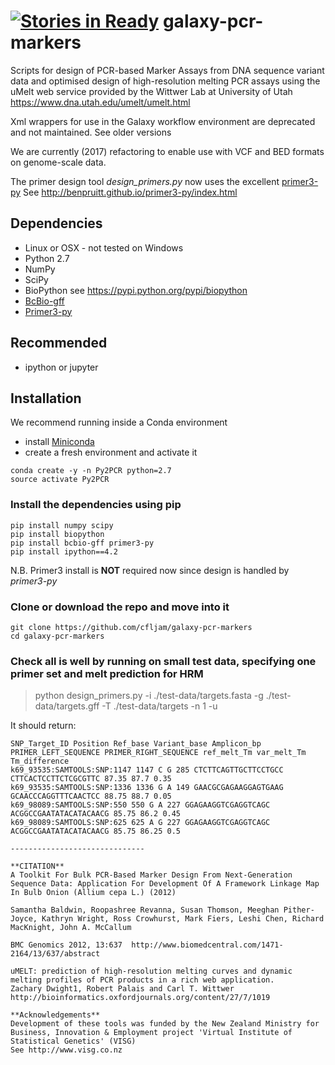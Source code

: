 [![Stories in Ready](https://badge.waffle.io/cfljam/galaxy-pcr-markers.png?label=ready&title=Ready)](https://waffle.io/cfljam/galaxy-pcr-markers)
galaxy-pcr-markers
==================

Scripts for design of PCR-based Marker Assays from DNA sequence variant data and optimised design of high-resolution melting PCR assays using the uMelt web service provided by the Wittwer Lab at University of Utah https://www.dna.utah.edu/umelt/umelt.html

Xml wrappers for use in the  Galaxy  workflow environment are deprecated and not maintained. 
See older versions 

We are currently (2017)  refactoring to enable use with VCF and BED formats on genome-scale data.  

The primer design tool *design_primers.py*  now uses the excellent [primer3-py](https://github.com/benpruitt/primer3-py) See  http://benpruitt.github.io/primer3-py/index.html

Dependencies
------------
- Linux or OSX - not tested on Windows 
- Python 2.7
- NumPy
- SciPy
- BioPython see https://pypi.python.org/pypi/biopython
- [BcBio-gff](https://github.com/chapmanb/bcbb/tree/master/gff)
- [Primer3-py](https://github.com/benpruitt/primer3-py)

Recommended
-----------

- ipython or jupyter

Installation
-----------

We recommend running inside a Conda environment

- install [Miniconda](https://conda.io/docs/install/quick.html)
- create a fresh environment and activate it

```
conda create -y -n Py2PCR python=2.7
source activate Py2PCR
```
### Install the dependencies using pip

```
pip install numpy scipy
pip install biopython
pip install bcbio-gff primer3-py
pip install ipython==4.2
```
N.B. Primer3 install is **NOT** required now since design is handled by *primer3-py*

### Clone or download the repo and move into it

```
git clone https://github.com/cfljam/galaxy-pcr-markers
cd galaxy-pcr-markers
```
### Check all is well by running on small test data, specifying one primer set and melt prediction for HRM

>python design_primers.py -i ./test-data/targets.fasta -g  ./test-data/targets.gff -T ./test-data/targets -n 1 -u

It should return:
```
SNP_Target_ID Position Ref_base Variant_base Amplicon_bp PRIMER_LEFT_SEQUENCE PRIMER_RIGHT_SEQUENCE ref_melt_Tm var_melt_Tm Tm_difference
k69_93535:SAMTOOLS:SNP:1147 1147 C G 285 CTCTTCAGTTGCTTCCTGCC CTTCACTCCTTCTCGCGTTC 87.35 87.7 0.35
k69_93535:SAMTOOLS:SNP:1336 1336 G A 149 GAACGCGAGAAGGAGTGAAG GCAACCCAGGTTTCAACTCC 88.75 88.7 0.05
k69_98089:SAMTOOLS:SNP:550 550 G A 227 GGAGAAGGTCGAGGTCAGC ACGGCCGAATATACATACAACG 85.75 86.2 0.45
k69_98089:SAMTOOLS:SNP:625 625 A G 227 GGAGAAGGTCGAGGTCAGC ACGGCCGAATATACATACAACG 85.75 86.25 0.5

------------------------------

**CITATION**
A Toolkit For Bulk PCR-Based Marker Design From Next-Generation Sequence Data: Application For Development Of A Framework Linkage Map In Bulb Onion (Allium cepa L.) (2012)

Samantha Baldwin, Roopashree Revanna, Susan Thomson, Meeghan Pither-Joyce, Kathryn Wright, Ross Crowhurst, Mark Fiers, Leshi Chen, Richard MacKnight, John A. McCallum

BMC Genomics 2012, 13:637  http://www.biomedcentral.com/1471-2164/13/637/abstract

uMELT: prediction of high-resolution melting curves and dynamic melting profiles of PCR products in a rich web application.
Zachary Dwight1, Robert Palais and Carl T. Wittwer http://bioinformatics.oxfordjournals.org/content/27/7/1019

**Acknowledgements**
Development of these tools was funded by the New Zealand Ministry for Business, Innovation & Employment project 'Virtual Institute of Statistical Genetics' (VISG)
See http://www.visg.co.nz
